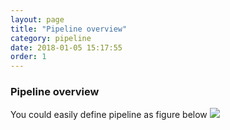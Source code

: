 ```yaml
---
layout: page
title: "Pipeline overview"
category: pipeline
date: 2018-01-05 15:17:55
order: 1
---
```

### Pipeline overview
 You could easily define pipeline as figure below
![][pipeline_overview]  

[pipeline_overview]: ../images/pipeline/pipeline_overview.png
